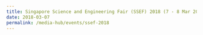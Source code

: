```yaml
---
title: Singapore Science and Engineering Fair (SSEF) 2018 (7 - 8 Mar 2018)
date: 2018-03-07
permalink: /media-hub/events/ssef-2018
---
```

